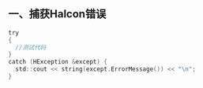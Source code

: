 ## 一、捕获Halcon错误
```c
try
{
  //测试代码
}
catch (HException &except) {
  std::cout << string(except.ErrorMessage()) << "\n";
}
```
